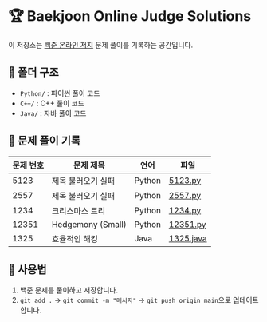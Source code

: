 # 🏆 Baekjoon Online Judge Solutions

이 저장소는 [백준 온라인 저지](https://www.acmicpc.net/) 문제 풀이를 기록하는 공간입니다.

## 📂 폴더 구조
- `Python/` : 파이썬 풀이 코드
- `C++/` : C++ 풀이 코드
- `Java/` : 자바 풀이 코드

## 🚀 문제 풀이 기록
| 문제 번호 | 문제 제목 | 언어 | 파일 |
|----------|----------|------|------|
| 5123 | 제목 불러오기 실패 | Python | [5123.py](Python/5123.py) |
| 2557 | 제목 불러오기 실패 | Python | [2557.py](Python/2557.py) |
| 1234 | 크리스마스 트리 | Python | [1234.py](Python/1234.py) |
| 12351 | Hedgemony (Small) | Python | [12351.py](Python/12351.py) |
| 1325 | 효율적인 해킹 | Java | [1325.java](Java/1325.java) |

## 📌 사용법
1. 백준 문제를 풀이하고 저장합니다.
2. `git add .` → `git commit -m "메시지"` → `git push origin main`으로 업데이트합니다.
